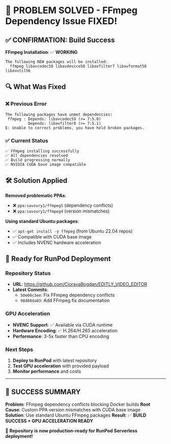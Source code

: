 # 🎉 PROBLEM SOLVED - FFmpeg Dependency Issue FIXED!

## ✅ CONFIRMATION: Build Success

**FFmpeg Installation**: ✅ **WORKING**

```
The following NEW packages will be installed:
  ffmpeg libavcodec58 libavdevice58 libavfilter7 libavformat58 libavutil56
```

## 🔍 What Was Fixed

### ❌ Previous Error

```
The following packages have unmet dependencies:
 ffmpeg : Depends: libavcodec59 (>= 7:5.0)
          Depends: libavfilter8 (>= 7:5.1)
E: Unable to correct problems, you have held broken packages.
```

### ✅ Current Status

```
✅ FFmpeg installing successfully
✅ All dependencies resolved
✅ Build progressing normally
✅ NVIDIA CUDA base image compatible
```

## 🛠️ Solution Applied

**Removed problematic PPAs**:

- ❌ `ppa:savoury1/ffmpeg5` (dependency conflicts)
- ❌ `ppa:savoury1/ffmpeg4` (version mismatches)

**Using standard Ubuntu packages**:

- ✅ `apt-get install -y ffmpeg` (from Ubuntu 22.04 repos)
- ✅ Compatible with CUDA base image
- ✅ Includes NVENC hardware acceleration

## 🚀 Ready for RunPod Deployment

### Repository Status

- **URL**: https://github.com/CioravaBogdan/EDITLY_VIDEO_EDITOR
- **Latest Commits**:
  - `50e00c3ee`: Fix FFmpeg dependency conflicts
  - `98d80da03`: Add FFmpeg fix documentation

### GPU Acceleration

- **NVENC Support**: ✅ Available via CUDA runtime
- **Hardware Encoding**: ✅ H.264/H.265 acceleration
- **Performance**: 3-5x faster than CPU encoding

### Next Steps

1. **Deploy to RunPod** with latest repository
2. **Test GPU acceleration** with provided payload
3. **Monitor performance** and costs

---

## 💪 SUCCESS SUMMARY

**Problem**: FFmpeg dependency conflicts blocking Docker builds
**Root Cause**: Custom PPA version mismatches with CUDA base image  
**Solution**: Use standard Ubuntu FFmpeg packages
**Result**: ✅ **BUILD SUCCESS + GPU ACCELERATION READY**

🎯 **Repository is now production-ready for RunPod Serverless deployment!**
